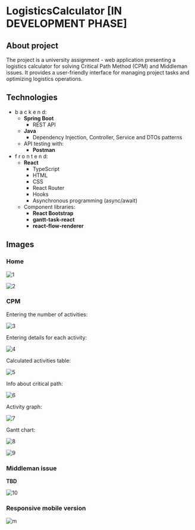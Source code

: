 # LogisticsCalculator [IN DEVELOPMENT PHASE]
## About project
The project is a university assignment - web application presenting a logistics calculator for solving Critical Path Method (CPM) and Middleman issues. It provides a user-friendly interface for managing project tasks and optimizing logistics operations.

## Technologies
- b a c k e n d:
  - **Spring Boot**
    - REST API
  - **Java**
    - Dependency Injection, Controller, Service and DTOs patterns
  - API testing with:
    - **Postman**
- f r o n t e n d:
  - **React**
    - TypeScript
    - HTML
    - CSS
    - React Router
    - Hooks
    - Asynchronous programming (async/await)
  - Component libraries:
    - **React Bootstrap**
    - **gantt-task-react**
    - **react-flow-renderer**

## Images
### Home
![1](/github-img/1.png)

![2](/github-img/2.png)


### CPM

Entering the number of activities:

![3](/github-img/3.png)


Entering details for each activity:

![4](/github-img/4.png)


Calculated activities table:

![5](/github-img/5.png)


Info about critical path:

![6](/github-img/6.png)


Activity graph:

![7](/github-img/7.png)


Gantt chart:

![8](/github-img/8.png)

![9](/github-img/9.png)


### Middleman issue

**TBD**

![10](/github-img/10.png)


### Responsive mobile version

![m](/github-img/m.png)